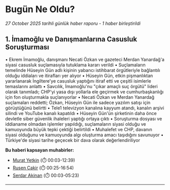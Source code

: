 # Bugün Ne Oldu?

*27 October 2025 tarihli günlük haber raporu - 1 haber birleştirildi*

## 1. İmamoğlu ve Danışmanlarına Casusluk Soruşturması

• Ekrem İmamoğlu, danışmanı Necati Özkan ve gazeteci Merdan Yanardağ'a siyasi casusluk suçlamasıyla tutuklama kararı verildi
• Suçlamaların temelinde Hüseyin Gün adlı kişinin yabancı istihbarat örgütleriyle bağlantılı olduğu iddiaları ve itirafları yer alıyor
• Hüseyin Gün, etkin pişmanlıktan yararlanarak İngiltere'ye casusluk yaptığını itiraf etti ve çeşitli isimlerle temaslarını anlattı
• Savcılık, İmamoğlu'nu "çıkar amaçlı suç örgütü" lideri olarak tanımladı; CHP'yi yasa dışı yollarla ele geçirmek ve cumhurbaşkanlığı için fon oluşturmakla suçlanıyorlar
• Necati Özkan ve Merdan Yanardağ suçlamaları reddetti; Özkan, Hüseyin Gün ile sadece yazılım satışı için görüştüğünü belirtti
• Tele1 televizyon kanalına kayyum atandı, kanalın arşivi silindi ve YouTube kanalı kapatıldı
• Hüseyin Gün'ün şirketinin daha önce devletle siber güvenlik ihaleleri yaptığı ortaya çıktı
• Soruşturma dosyası ve iddianame olmadan işlemler yapıldığı, suçlamaların siyasi olduğu ve kamuoyunda büyük tepki çektiği belirtildi
• Muhalefet ve CHP, davanın siyasi olduğunu ve kamuoyunda algı oluşturma amacı taşıdığını savunuyor
• Türkiye'de siyasi tarihe geçecek bir dava olarak değerlendiriliyor

**Bu haberi kapsayan muhabirler:**

- [Murat Yetkin](https://www.youtube.com/watch?v=37tEvTncZqs&t=3s) (⏱️ 00:03-12:39)
- [Rusen Cakir](https://www.youtube.com/watch?v=BDW244Da9s8&t=25s) (⏱️ 00:25-16:54)
- [Serdar Akinan](https://www.youtube.com/watch?v=ky5Tzdi7G9A&t=3s) (⏱️ 00:03-05:23)

---

